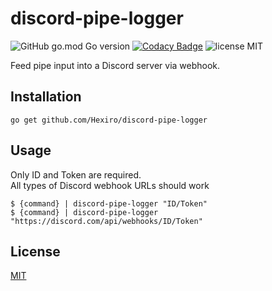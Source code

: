 # discord-pipe-logger

![GitHub go.mod Go version](https://img.shields.io/github/go-mod/go-version/Hexiro/discord-pipe-logger)
[![Codacy Badge](https://app.codacy.com/project/badge/Grade/2af2ae9526ae4b0d9a81635db8f983ab)](https://www.codacy.com/gh/Hexiro/discord-pipe-logger/dashboard?utm_source=github.com&amp;utm_medium=referral&amp;utm_content=Hexiro/discord-pipe-logger&amp;utm_campaign=Badge_Grade)
![license MIT](https://img.shields.io/github/license/Hexiro/discord-pipe-logger)

Feed pipe input into a Discord server via webhook.<br>

## Installation

```console
go get github.com/Hexiro/discord-pipe-logger
```

## Usage

Only ID and Token are required.<br/>
All types of Discord webhook URLs should work

```console
$ {command} | discord-pipe-logger "ID/Token"
$ {command} | discord-pipe-logger "https://discord.com/api/webhooks/ID/Token"
```

## License

[MIT](https://choosealicense.com/licenses/mit/)
